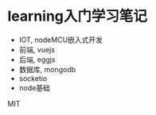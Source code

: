 # learning入门学习笔记

* IOT, nodeMCU嵌入式开发
* 前端, vuejs
* 后端, eggjs
* 数据库, mongodb
* socketio
* node基础

MIT
